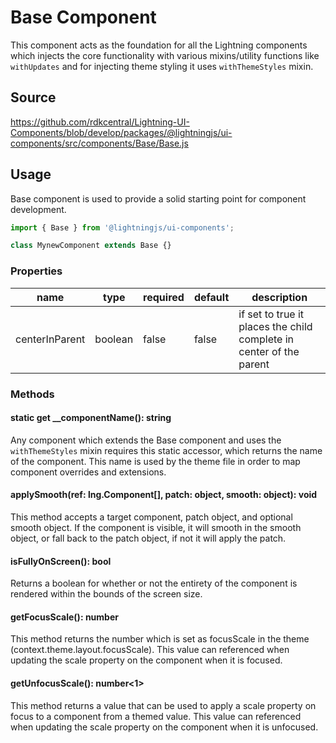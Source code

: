 ﻿<!--
  Copyright 2023 Comcast Cable Communications Management, LLC

  Licensed under the Apache License, Version 2.0 (the "License");
  you may not use this file except in compliance with the License.
  You may obtain a copy of the License at

  http://www.apache.org/licenses/LICENSE-2.0

  Unless required by applicable law or agreed to in writing, software
  distributed under the License is distributed on an "AS IS" BASIS,
  WITHOUT WARRANTIES OR CONDITIONS OF ANY KIND, either express or implied.
  See the License for the specific language governing permissions and
  limitations under the License.

  SPDX-License-Identifier: Apache-2.0
-->

# Base Component

This component acts as the foundation for all the Lightning components which injects the core functionality with various mixins/utility functions like `withUpdates` and for injecting theme styling it uses `withThemeStyles` mixin.

## Source

https://github.com/rdkcentral/Lightning-UI-Components/blob/develop/packages/@lightningjs/ui-components/src/components/Base/Base.js

## Usage

Base component is used to provide a solid starting point for component development.

```js
import { Base } from '@lightningjs/ui-components';

class MynewComponent extends Base {}
```

### Properties

| name           | type    | required | default | description                                                         |
| -------------- | ------- | -------- | ------- | ------------------------------------------------------------------- |
| centerInParent | boolean | false    | false   | if set to true it places the child complete in center of the parent |

### Methods

#### static get __componentName(): string

Any component which extends the Base component and uses the `withThemeStyles` mixin requires this static accessor, which returns the name of the component. This name is used by the theme file in order to map component overrides and extensions.

#### applySmooth(ref: lng.Component[], patch: object, smooth: object): void

This method accepts a target component, patch object, and optional smooth object. If the component is visible, it will smooth in the smooth object, or fall back to
the patch object, if not it will apply the patch.

#### isFullyOnScreen(): bool

Returns a boolean for whether or not the entirety of the component is rendered within the bounds of the screen size.

#### getFocusScale(): number

This method returns the number which is set as focusScale in the theme (context.theme.layout.focusScale). This value can referenced when updating the scale property on the component when it is focused.

#### getUnfocusScale(): number<1>

This method returns a value that can be used to apply a scale property on focus to a component from a themed value. This value can referenced when updating the scale property on the component when it is unfocused.
